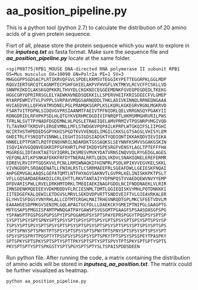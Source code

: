 # aa_position_pipeline.py
This is a python tool (python 2.7) to calculate the distribution of 20 amino acids of a given protein sequence. 

Fisrt of all, please store the protein sequence which you want to explore in the **_inputseq.txt_** as fasta format. Make sure the sequence file and **_aa_position_pipeline.py_** locate at the same folder.
```
>sp|P08775|RPB1_MOUSE DNA-directed RNA polymerase II subunit RPB1 OS=Mus musculus OX=10090 GN=Polr2a PE=1 SV=3
MHGGGPPSGDSACPLRTIKRVQFGVLSPDELKRMSVTEGGIKYPETTEGGRPKLGGLMDP
RQGVIERTGRCQTCAGNMTECPGHFGHIELAKPVFHVGFLVKTMKVLRCVCFFCSKLLVD
SNNPKIKDILAKSKGQPKKRLTHVYDLCKGKNICEGGEEMDNKFGVEQPEGDEDLTKEKG
HGGCGRYQPRIRRSGLELYAEWKHVNEDSQEKKILLSPERVHEIFKRISDEECFVLGMEP
RYARPEWMIVTVLPVPPLSVRPAVVMQGSARNQDDLTHKLADIVKINNQLRRNEQNGAAA
HVIAEDVKLLQFHVATMVDNELPGLPRAMQKSGRPLKSLKQRLKGKEGRVRGNLMGKRVD
FSARTVITPDPNLSIDQVGVPRSIAANMTFAEIVTPFNIDRLQELVRRGNSQYPGAKYII
RDNGDRIDLRFHPKPSDLHLQTGYKVERHMCDGDIVIFNRQPTLHKMSMMGHRVRILPWS
TFRLNLSVTTPYNADFDGDEMNLHLPQSLETRAEIQELAMVPRMIVTPQSNRPVMGIVQD
TLTAVRKFTKRDVFLERGEVMNLLMFLSTWDGKVPQPAILKPRPLWTGKQIFSLIIPGHI
NCIRTHSTHPDDEDSGPYKHISPGDTKVVVENGELIMGILCKKSLGTSAGSLVHISYLEM
GHDITRLFYSNIQTVINNWLLIEGHTIGIGDSIADSKTYQDIQNTIKKAKQDVIEVIEKA
HNNELEPTPGNTLRQTFENQVNRILNDARDKTGSSAQKSLSEYNNFKSMVVSGAKGSKIN
ISQVIAVVGQQNVEGKRIPFGFKHRTLPHFIKDDYGPESRGFVENSYLAGLTPTEFFFHA
MGGREGLIDTAVKTAETGYIQRRLIKSMESVMVKYDATVRNSINQVVQLRYGEDGLAGES
VEFQNLATLKPSNKAFEKKFRFDYTNERALRRTLQEDLVKDVLSNAHIQNELEREFERMR
EDREVLRVIFPTGDSKVVLPCNLLRMIWNAQKIFHINPRLPSDLHPIKVVEGVKELSKKL
VIVNGDDPLSRQAQENATLLFNIHLRSTLCSRRMAEEFRLSGEAFDWLLGEIESKFNQAI
AHPGEMVGALAAQSLGEPATQMTLNTFHYAGVSAKNVTLGVPRLKELINISKKPKTPSLT
VFLLGQSARDAERAKDILCRLEHTTLRKVTANTAIYYDPNPQSTVVAEDQEWVNVYYEMP
DFDVARISPWLLRVELDRKHMTDRKLTMEQIAEKINAGFGDDLNCIFNDDNAEKLVLRIR
IMNSDENKMQEEEEVVDKMDDDVFLRCIESNMLTDMTLQGIEQISKVYMHLPQTDNKKKI
IITEDGEFKALQEWILETDGVSLMRVLSEKDVDPVRTTSNDIVEIFTVLGIEAVRKALER
ELYHVISFDGSYVNYRHLALLCDTMTCRGHLMAITRHGVNRQDTGPLMKCSFEETVDVLM
EAAAHGESDPMKGVSENIMLGQLAPAGTGCFDLLLDAEKCKYGMEIPTNIPGLGAAGPTG
MFFGSAPSPMGGISPAMTPWNQGATPAYGAWSPSVGSGMTPGAAGFSPSAASDASGFSPG
YSPAWSPTPGSPGSPGPSSPYIPSPGGAMSPSYSPTSPAYEPRSPGGYTPQSPSYSPTSP
SYSPTSPSYSPTSPNYSPTSPSYSPTSPSYSPTSPSYSPTSPSYSPTSPSYSPTSPSYSP
TSPSYSPTSPSYSPTSPSYSPTSPSYSPTSPSYSPTSPSYSPTSPSYSPTSPSYSPTSPS
YSPTSPNYSPTSPNYTPTSPSYSPTSPSYSPTSPNYTPTSPNYSPTSPSYSPTSPSYSPT
SPSYSPSSPRYTPQSPTYTPSSPSYSPSSPSYSPTSPKYTPTSPSYSPSSPEYTPASPKY
SPTSPKYSPTSPKYSPTSPTYSPTTPKYSPTSPTYSPTSPVYTPTSPKYSPTSPTYSPTS
PKYSPTSPTYSPTSPKGSTYSPTSPGYSPTSPTYSLTSPAISPDDSDEEN
```

Run python file. After running the code, a matrix containing the distribution of amino acids will be stored in **_inputseq_aa_position.txt_**. The matrix could be further visualized as heatmap.
```bash
python aa_position_pipeline.py
```
